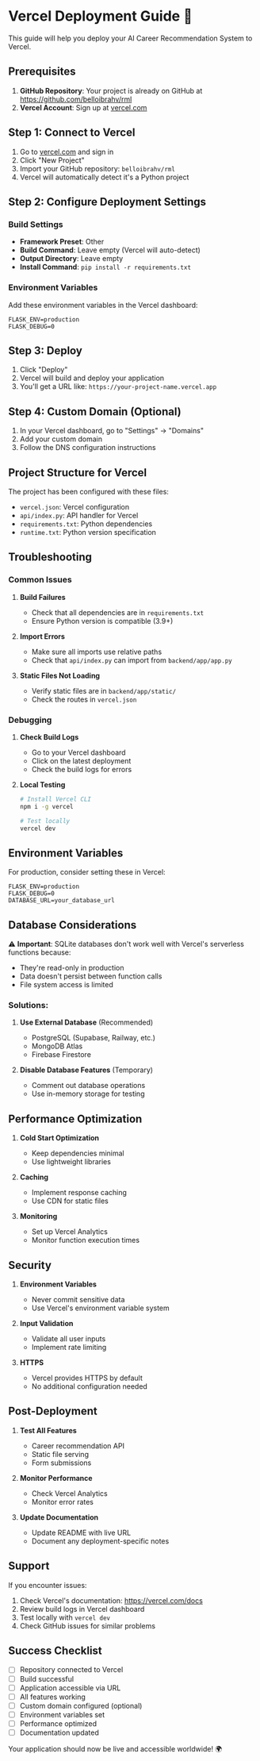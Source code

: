 # Vercel Deployment Guide 🚀

This guide will help you deploy your AI Career Recommendation System to Vercel.

## Prerequisites

1. **GitHub Repository**: Your project is already on GitHub at https://github.com/belloibrahv/rml
2. **Vercel Account**: Sign up at [vercel.com](https://vercel.com)

## Step 1: Connect to Vercel

1. Go to [vercel.com](https://vercel.com) and sign in
2. Click "New Project"
3. Import your GitHub repository: `belloibrahv/rml`
4. Vercel will automatically detect it's a Python project

## Step 2: Configure Deployment Settings

### Build Settings
- **Framework Preset**: Other
- **Build Command**: Leave empty (Vercel will auto-detect)
- **Output Directory**: Leave empty
- **Install Command**: `pip install -r requirements.txt`

### Environment Variables
Add these environment variables in the Vercel dashboard:
```
FLASK_ENV=production
FLASK_DEBUG=0
```

## Step 3: Deploy

1. Click "Deploy"
2. Vercel will build and deploy your application
3. You'll get a URL like: `https://your-project-name.vercel.app`

## Step 4: Custom Domain (Optional)

1. In your Vercel dashboard, go to "Settings" → "Domains"
2. Add your custom domain
3. Follow the DNS configuration instructions

## Project Structure for Vercel

The project has been configured with these files:

- `vercel.json`: Vercel configuration
- `api/index.py`: API handler for Vercel
- `requirements.txt`: Python dependencies
- `runtime.txt`: Python version specification

## Troubleshooting

### Common Issues

1. **Build Failures**
   - Check that all dependencies are in `requirements.txt`
   - Ensure Python version is compatible (3.9+)

2. **Import Errors**
   - Make sure all imports use relative paths
   - Check that `api/index.py` can import from `backend/app/app.py`

3. **Static Files Not Loading**
   - Verify static files are in `backend/app/static/`
   - Check the routes in `vercel.json`

### Debugging

1. **Check Build Logs**
   - Go to your Vercel dashboard
   - Click on the latest deployment
   - Check the build logs for errors

2. **Local Testing**
   ```bash
   # Install Vercel CLI
   npm i -g vercel
   
   # Test locally
   vercel dev
   ```

## Environment Variables

For production, consider setting these in Vercel:

```
FLASK_ENV=production
FLASK_DEBUG=0
DATABASE_URL=your_database_url
```

## Database Considerations

⚠️ **Important**: SQLite databases don't work well with Vercel's serverless functions because:
- They're read-only in production
- Data doesn't persist between function calls
- File system access is limited

### Solutions:

1. **Use External Database** (Recommended)
   - PostgreSQL (Supabase, Railway, etc.)
   - MongoDB Atlas
   - Firebase Firestore

2. **Disable Database Features** (Temporary)
   - Comment out database operations
   - Use in-memory storage for testing

## Performance Optimization

1. **Cold Start Optimization**
   - Keep dependencies minimal
   - Use lightweight libraries

2. **Caching**
   - Implement response caching
   - Use CDN for static files

3. **Monitoring**
   - Set up Vercel Analytics
   - Monitor function execution times

## Security

1. **Environment Variables**
   - Never commit sensitive data
   - Use Vercel's environment variable system

2. **Input Validation**
   - Validate all user inputs
   - Implement rate limiting

3. **HTTPS**
   - Vercel provides HTTPS by default
   - No additional configuration needed

## Post-Deployment

1. **Test All Features**
   - Career recommendation API
   - Static file serving
   - Form submissions

2. **Monitor Performance**
   - Check Vercel Analytics
   - Monitor error rates

3. **Update Documentation**
   - Update README with live URL
   - Document any deployment-specific notes

## Support

If you encounter issues:

1. Check Vercel's documentation: https://vercel.com/docs
2. Review build logs in Vercel dashboard
3. Test locally with `vercel dev`
4. Check GitHub issues for similar problems

## Success Checklist

- [ ] Repository connected to Vercel
- [ ] Build successful
- [ ] Application accessible via URL
- [ ] All features working
- [ ] Custom domain configured (optional)
- [ ] Environment variables set
- [ ] Performance optimized
- [ ] Documentation updated

Your application should now be live and accessible worldwide! 🌍 